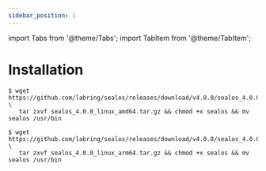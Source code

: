 ```yaml
---
sidebar_position: 1
---
```


import Tabs from '@theme/Tabs';
import TabItem from '@theme/TabItem';

# Installation

<Tabs groupId="arch">
  <TabItem value="amd64" label="amd64" default>

```shell
$ wget https://github.com/labring/sealos/releases/download/v4.0.0/sealos_4.0.0_linux_amd64.tar.gz \
   tar zxvf sealos_4.0.0_linux_amd64.tar.gz && chmod +x sealos && mv sealos /usr/bin
```

  </TabItem>
  <TabItem value="arm64" label="arm64">

```shell
$ wget https://github.com/labring/sealos/releases/download/v4.0.0/sealos_4.0.0_linux_arm64.tar.gz \
   tar zxvf sealos_4.0.0_linux_arm64.tar.gz && chmod +x sealos && mv sealos /usr/bin
```

  </TabItem>
</Tabs>
